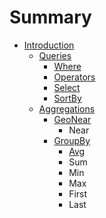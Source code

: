# Summary

* [Introduction](README.md)
   * [Queries](documentation/queries/queries.md)
       * [Where](documentation/queries/where.md)
       * [Operators](documentation/queries/operators.md)
       * [Select](documentation/queries/select.md)
       * [SortBy](documentation/queries/sortby.md)
   * [Aggregations](documentation/aggregations/aggregationsmd.md)
       * [GeoNear](documentation/aggregations/geonear/README.md)
           * Near
       * [GroupBy](documentation/aggregations/groupby/README.md)
           * [Avg](documentation/aggregations/groupby/avg.md)
           * Sum
           * Min
           * Max
           * First
           * Last

